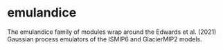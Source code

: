 # emulandice

The emulandice family of modules wrap around the Edwards et al. (2021) Gaussian process emulators of the ISMIP6 and GlacierMIP2 models.
